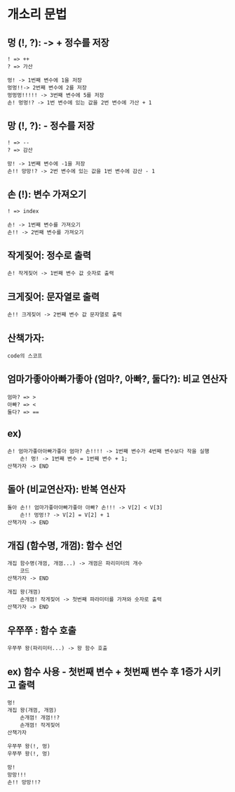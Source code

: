 # 개소리 문법

## 멍 (!, ?): -> + 정수를 저장
    ! => ++
    ? => 가산

    멍! -> 1번째 변수에 1을 저장
    멍멍!!-> 2번째 변수에 2를 저장
    멍멍멍!!!!! -> 3번째 변수에 5를 저장
    손! 멍멍!? -> 1번 변수에 있는 값을 2번 변수에 가산 + 1

## 망 (!, ?): - 정수를 저장
    ! => --
    ? => 감산

    망! -> 1번째 변수에 -1을 저장
    손!! 망망!? -> 2번 변수에 있는 값을 1번 변수에 감산 - 1

## 손 (!): 변수 가져오기
    ! => index

    손! -> 1번째 변수를 가져오기
    손!! -> 2번째 변수를 가져오기

## 작게짖어: 정수로 출력
    손! 작게짖어 -> 1번째 변수 값 숫자로 출력
## 크게짖어: 문자열로 출력
    손!! 크게짖어 -> 2번째 변수 값 문자열로 출력

## 산책가자:
    code의 스코프

## 엄마가좋아아빠가좋아 (엄마?, 아빠?, 둘다?): 비교 연산자
    엄마? => >
    아빠? => <
    둘다? => ==

## ex)
    손! 엄마가좋아아빠가좋아 엄마? 손!!!! -> 1번째 변수가 4번째 변수보다 작을 실행
        손! 멍! -> 1번째 변수 = 1번째 변수 + 1;
    산책가자 -> END

## 돌아 (비교연산자): 반복 연산자

    돌아 손!! 엄마가좋아아빠가좋아 아빠? 손!!! -> V[2] < V[3]
        손!! 멍멍!? -> V[2] = V[2] + 1
    산책가자 -> END


## 개집 (함수명, 개껌): 함수 선언
    개집 함수명(개껌, 개껌...) -> 개껌은 파리미터의 개수
        코드
    산책가자 -> END

    개집 왕(개껌)
        손개껌! 작게짖어 -> 첫번째 파라미터를 가져와 숫자로 출력
    산책가자 -> END

## 우쭈쭈 : 함수 호출
    우쭈쭈 왕(파리미터...) -> 왕 함수 호출

## ex) 함수 사용 - 첫번째 변수 + 첫번째 변수 후 1증가 시키고 출력
    멍!
    개집 왕(개껌, 개껌)
        손개껌! 개껌!!?
        손개껌! 작게짖어
    산책가자

    우쭈쭈 왕(!, 멍)
    우쭈쭈 왕(!, 멍)

    망!
    망망!!!
    손!! 망망!!?